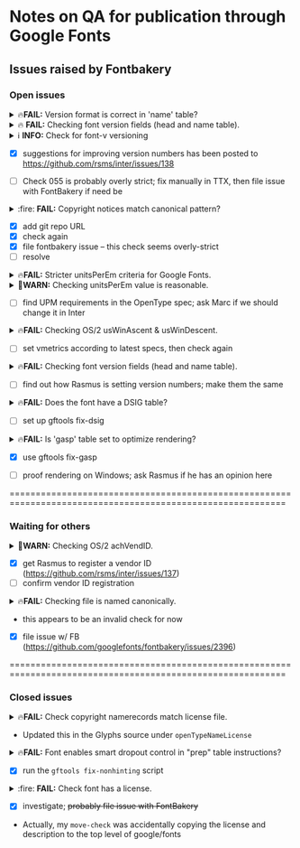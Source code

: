 # Notes on QA for publication through Google Fonts

## Issues raised by Fontbakery

### Open issues





<details>
<summary>🔥<b>FAIL:</b> Version format is correct in 'name' table?</summary>

* [com.google.fonts/check/055](https://github.com/googlefonts/fontbakery/search?q=com.google.fonts/check/055)
* 🔥**FAIL** The NameID.VERSION_STRING (nameID=5) value must follow the pattern "Version X.Y" with X.Y between 1.000 and 9.999. Current version string is: "3.4;6e0206421" [code: bad-version-strings]

</details>

<details>
<summary>🔥 <b>FAIL:</b> Checking font version fields (head and name table).</summary>

* [com.google.fonts/check/044](https://github.com/googlefonts/fontbakery/search?q=com.google.fonts/check/044)
* 🔥 **FAIL** head version is ('3', '004'), name version string for platform 3, encoding 1, is ('3', '400') [code: mismatch]

</details>

<details>
<summary>ℹ️ <b>INFO:</b> Check for font-v versioning </summary>

* [com.google.fonts/check/166](https://github.com/googlefonts/fontbakery/search?q=com.google.fonts/check/166)
* ℹ️ **INFO** Version string is: "3.4;862d1a785"
The version string must ideally include a git commit hash and either a 'dev' or a 'release' suffix such as in the example below:
"Version 1.3; git-0d08353-release"

</details>

- [x] suggestions for improving version numbers has been posted to https://github.com/rsms/inter/issues/138
- [ ] Check 055 is probably overly strict; fix manually in TTX, then file issue with FontBakery if need be


<details>
<summary>:fire: <b>FAIL:</b> Copyright notices match canonical pattern?</summary>

* [com.google.fonts/check/102](https://github.com/googlefonts/fontbakery/search?q=com.google.fonts/check/102)
* :fire: **FAIL** METADATA.pb: Copyright notices should match a pattern similar to: 'Copyright 2017 The Familyname Project Authors (git url)'
But instead we have got: 'Copyright 2017-2019 the Inter project authors (https://github.com/rsms/inter)'
* :fire: **FAIL** Name table entry: Copyright notices should match a pattern similar to: 'Copyright 2017 The Familyname Project Authors (git url)'
But instead we have got: 'Copyright 2017-2019 the Inter project authors (https://github.com/rsms/inter)'

</details>

- [x] add git repo URL
- [x] check again
- [x] file fontbakery issue – this check seems overly-strict
- [ ] resolve

<details>
<summary>🔥<b>FAIL:</b> Stricter unitsPerEm criteria for Google Fonts. </summary>

* [com.google.fonts/check/116](https://github.com/googlefonts/fontbakery/search?q=com.google.fonts/check/116)
* 🔥**FAIL** Font em size (unitsPerEm) is 2816. If possible, please consider using 1000 or even 2000 (which is ideal for Variable Fonts). The acceptable values for unitsPerEm, though, are: [16, 32, 64, 128, 256, 500, 512, 1000, 1024, 2000, 2048].

</details>

<details>
<summary>🚨<b>WARN:</b> Checking unitsPerEm value is reasonable.</summary>

* [com.google.fonts/check/043](https://github.com/googlefonts/fontbakery/search?q=com.google.fonts/check/043)
* 🚨**WARN** In order to optimize performance on some legacy renderers, the value of unitsPerEm at the head table should idealy be a power of between 16 to 16384. And values of 1000 and 2000 are also common and may be just fine as well. But we got upm=2816 instead.

</details>

- [ ] find UPM requirements in the OpenType spec; ask Marc if we should change it in Inter

<details>
<summary>🔥<b>FAIL:</b> Checking OS/2 usWinAscent & usWinDescent.</summary>

* [com.google.fonts/check/040](https://github.com/googlefonts/fontbakery/search?q=com.google.fonts/check/040)
* 🔥**FAIL** OS/2.usWinAscent value should be equal or greater than 3072, but got 2708 instead [code: ascent]
* 🔥**FAIL** OS/2.usWinDescent value should be equal or greater than 1084, but got 660 instead [code: descent]

</details>

- [ ] set vmetrics according to latest specs, then check again

<details>
<summary>🔥<b>FAIL:</b> Checking font version fields (head and name table).</summary>

* [com.google.fonts/check/044](https://github.com/googlefonts/fontbakery/search?q=com.google.fonts/check/044)
* 🔥**FAIL** head version is ('3', '004'), name version string for platform 3, encoding 1, is ('3', '400') [code: mismatch]

</details>

- [ ] find out how Rasmus is setting version numbers; make them the same

<details>
<summary>🔥<b>FAIL:</b> Does the font have a DSIG table?</summary>

* [com.google.fonts/check/045](https://github.com/googlefonts/fontbakery/search?q=com.google.fonts/check/045)
* 🔥**FAIL** This font lacks a digital signature (DSIG table). Some applications may require one (even if only a dummy placeholder) in order to work properly.

</details>

- [ ] set up gftools fix-dsig

<details>
<summary>🔥<b>FAIL:</b> Is 'gasp' table set to optimize rendering?</summary>

* [com.google.fonts/check/062](https://github.com/googlefonts/fontbakery/search?q=com.google.fonts/check/062)
* 🔥**FAIL** Font is missing the 'gasp' table. Try exporting the font with autohinting enabled.

</details>

- [x] use gftools fix-gasp
- [ ] proof rendering on Windows; ask Rasmus if he has an opinion here


===========================================================================================================


### Waiting for others


<details>
<summary>🚨<b>WARN:</b> Checking OS/2 achVendID.</summary>

* [com.google.fonts/check/018](https://github.com/googlefonts/fontbakery/search?q=com.google.fonts/check/018)
* 🚨**WARN** OS/2 VendorID value 'RSMS' is not a known registered id. You should set it to your own 4 character code, and register that code with Microsoft at https://www.microsoft.com/typography/links/vendorlist.aspx [code: unknown]

</details>

- [x] get Rasmus to register a vendor ID (https://github.com/rsms/inter/issues/137)
- [ ] confirm vendor ID registration

<details>
<summary>🔥<b>FAIL:</b> Checking file is named canonically.</summary>

* [com.google.fonts/check/001](https://github.com/googlefonts/fontbakery/search?q=com.google.fonts/check/001)
* 🔥**FAIL** Style name used in "Inter-Regular.ttf" is not canonical. You should rebuild the font using any of the following style names: "Thin", "ExtraLight", "Light", "Regular", "Medium", "SemiBold", "Bold", "ExtraBold", "Black", "Thin Italic", "ExtraLight Italic", "Light Italic", "Italic", "Medium Italic", "SemiBold Italic", "Bold Italic", "ExtraBold Italic", "Black Italic".

</details>

- this appears to be an invalid check for now
- [x] file issue w/ FB (https://github.com/googlefonts/fontbakery/issues/2396)

===========================================================================================================


### Closed issues

<details>
<summary>🔥<b>FAIL:</b> Check copyright namerecords match license file.</summary>

* [com.google.fonts/check/029](https://github.com/googlefonts/fontbakery/search?q=com.google.fonts/check/029)
* 🔥**FAIL** License file OFL.txt exists but NameID 13 (LICENSE DESCRIPTION) value on platform 3 (WINDOWS) is not specified for that. Value was: "OFL 1.1 (SIL Open Font License, Version 1.1)" Must be changed to "This Font Software is licensed under the SIL Open Font License, Version 1.1. This license is available with a FAQ at: http://scripts.sil.org/OFL" [code: wrong]

</details>

- Updated this in the Glyphs source under `openTypeNameLicense`

<details>
<summary>🔥<b>FAIL:</b> Font enables smart dropout control in "prep" table instructions?</summary>

* [com.google.fonts/check/072](https://github.com/googlefonts/fontbakery/search?q=com.google.fonts/check/072)
* 🔥**FAIL** 'prep' table does not contain TrueType  instructions enabling smart dropout control. To fix, export the font with autohinting enabled, or run ttfautohint on the font, or run the  `gftools fix-nonhinting` script.

</details>

- [x] run the  `gftools fix-nonhinting` script

<details>
<summary>:fire: <b>FAIL:</b> Check font has a license.</summary>

* [com.google.fonts/check/028](https://github.com/googlefonts/fontbakery/search?q=com.google.fonts/check/028)
* :fire: **FAIL** More than a single license file found. Please review. [code: multiple]

</details>

- [x] investigate; ~~probably file issue with FontBakery~~
- Actually, my `move-check` was accidentally copying the license and description to the top level of google/fonts